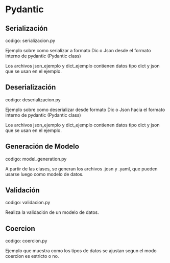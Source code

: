 # Pydantic

## Serialización

codigo: serializacion.py

Ejemplo sobre como serializar a formato Dic o Json desde el formato interno de pydantic (Pydantic class)

Los archivos json_ejemplo y dict_ejemplo contienen datos tipo dict y json que se usan en el ejemplo.

## Deserialización

codigo: deserializacion.py

Ejemplo sobre como deserializar desde formato Dic o Json hacia el formato interno de pydantic (Pydantic class)

Los archivos json_ejemplo y dict_ejemplo contienen datos tipo dict y json que se usan en el ejemplo.

## Generación de Modelo

codigo: model_generation.py

A partir de las clases, se generan los archivos .josn y .yaml, que pueden usarse luego como modelo de datos.

## Validación

codigo: validacion.py

Realiza la validación de un modelo de datos.

## Coercion

codigo: coercion.py

Ejemplo que muestra como los tipos de datos se ajustan segun el modo coercion es estricto o no.
